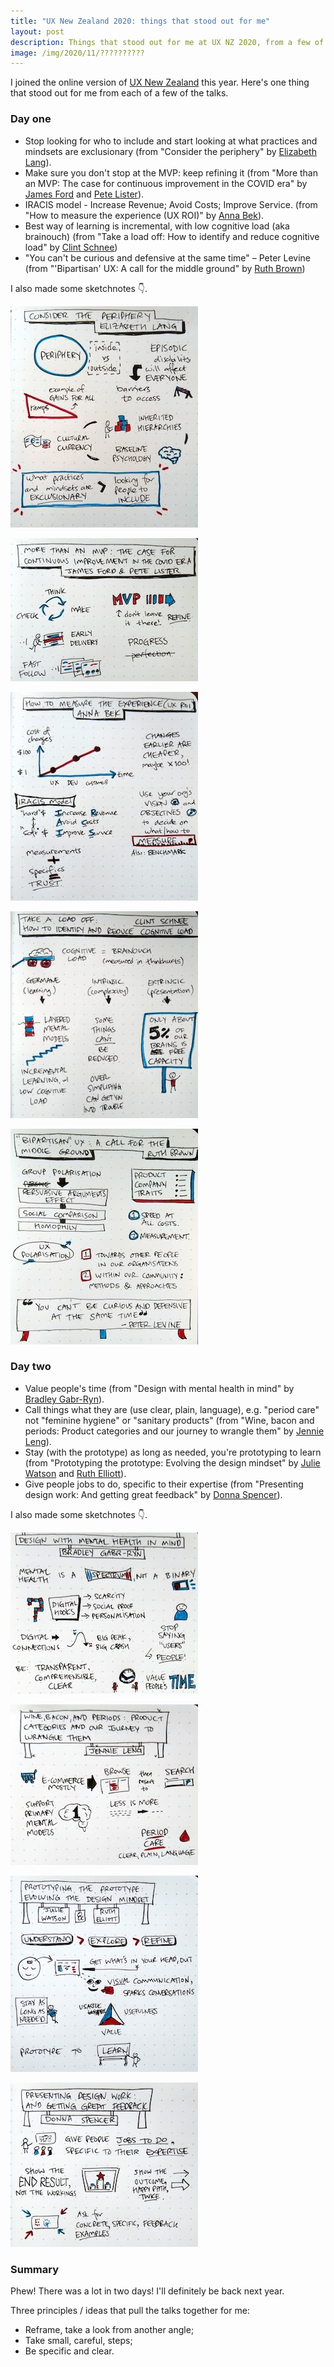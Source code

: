 ```yaml
---
title: "UX New Zealand 2020: things that stood out for me"
layout: post
description: Things that stood out for me at UX NZ 2020, from a few of the talks
image: /img/2020/11/??????????
---
```


I joined the online version of [UX New Zealand](https://www.uxnewzealand.com/) this year. Here's one thing that stood out for me from each of a few of the talks.

### Day one

- Stop looking for who to include and start looking at what practices and mindsets are exclusionary (from "Consider the periphery" by [Elizabeth Lang](https://www.uxnewzealand.com/2020-speakers/elizabeth-lang/)).
- Make sure you don't stop at the MVP: keep refining it (from "More than an MVP: The case for continuous improvement in the COVID era" by [James Ford](https://www.uxnewzealand.com/2020-speakers/james-ford/) and [Pete Lister](https://www.uxnewzealand.com/2020-speakers/pete-lister/)).
- IRACIS model - Increase Revenue; Avoid Costs; Improve Service. (from "How to measure the experience (UX ROI)" by [Anna Bek](https://www.uxnewzealand.com/2020-speakers/anna-bek/)).
- Best way of learning is incremental, with low cognitive load (aka brainouch) (from "Take a load off: How to identify and reduce cognitive load" by [Clint Schnee](https://www.uxnewzealand.com/2020-speakers/clint-schnee/))
- "You can't be curious and defensive at the same time" – Peter Levine (from "'Bipartisan' UX: A call for the middle ground" by [Ruth Brown](https://www.uxnewzealand.com/2020-speakers/ruth-brown/))

I also made some sketchnotes 👇.

<div class="linked-thumbs">

<a href="/img/2020/11/uxnz/1. consider the periphery.jpg"><img src="/img/2020/11/uxnz/thumbs/1. consider the periphery.jpg" alt="sketchnotes for &quot;consider the periphery&quot;" /></a>

<a href="/img/2020/11/uxnz/2. more than an mvp.jpg"><img src="/img/2020/11/uxnz/thumbs/2. more than an mvp.jpg" alt="sketchnotes for &quot;More than an MVP: The case for continuous improvement in the COVID era&quot;" /></a>

<a href="/img/2020/11/uxnz/3. how to measure the experience (UX ROI).jpg"><img src="/img/2020/11/uxnz/thumbs/3. how to measure the experience (UX ROI).jpg" alt="sketchnotes for &quot;More than an MVP: The case for continuous improvement in the COVID era&quot;" /></a>

<a href="/img/2020/11/uxnz/4. Take a load off - How to identify and reduce cognitive load.jpg"><img src="/img/2020/11/uxnz/thumbs/4. Take a load off - How to identify and reduce cognitive load.jpg" alt="sketchnotes for &quot;Take a load off: How to identify and reduce cognitive load&quot;" /></a>

<a href="/img/2020/11/uxnz/5. “Bipartisan” UX - A call for the middle ground.jpg"><img src="/img/2020/11/uxnz/thumbs/5. “Bipartisan” UX - A call for the middle ground.jpg" alt="sketchnotes for &quot;'Bipartisan' UX: A call for the middle ground&quot;" /></a>

</div>

### Day two

- Value people's time (from "Design with mental health in mind" by [Bradley Gabr-Ryn](https://www.uxnewzealand.com/2020-speakers/bradley-gabr-ryn/)).
- Call things what they are (use clear, plain, language), e.g. "period care" not "feminine hygiene" or "sanitary products" (from "Wine, bacon and periods: Product categories and our journey to wrangle them" by [Jennie Leng](https://www.uxnewzealand.com/2020-speakers/jennie-leng/)).
- Stay (with the prototype) as long as needed, you're prototyping to learn (from "Prototyping the prototype: Evolving the design mindset" by [Julie Watson](https://www.uxnewzealand.com/2020-speakers/julie-watson/) and [Ruth Elliott](https://www.uxnewzealand.com/2020-speakers/ruth-elliott/)).
- Give people jobs to do, specific to their expertise (from "Presenting design work: And getting great feedback" by [Donna Spencer](https://www.uxnewzealand.com/2020-speakers/donna-spencer/)).

I also made some sketchnotes 👇.

<div class="linked-thumbs">

<a href="/img/2020/11/uxnz/1. Design with mental health in mind.jpg"><img src="/img/2020/11/uxnz/thumbs/1. Design with mental health in mind.jpg" alt="sketchnotes for &quot;Design with mental health in mind&quot;" /></a>

<a href="/img/2020/11/uxnz/2. Wine, bacon and periods - Product categories and our journey to wrangle them.jpg"><img src="/img/2020/11/uxnz/thumbs/2. Wine, bacon and periods - Product categories and our journey to wrangle them.jpg" alt="sketchnotes for &quot;Wine, bacon and periods: Product categories and our journey to wrangle them&quot;" /></a>

<a href="/img/2020/11/uxnz/3. Prototyping the prototype - Evolving the design mindset.jpg"><img src="/img/2020/11/uxnz/thumbs/3. Prototyping the prototype - Evolving the design mindset.jpg" alt="sketchnotes for &quot;Prototyping the prototype: Evolving the design mindset&quot;" /></a>

<a href="/img/2020/11/uxnz/4. Presenting design work - And getting great feedback.jpg"><img src="/img/2020/11/uxnz/thumbs/4. Presenting design work - And getting great feedback.jpg" alt="sketchnotes for &quot;Presenting design work: And getting great feedback&quot;" /></a>

</div>

### Summary

Phew! There was a lot in two days! I'll definitely be back next year.

Three principles / ideas that pull the talks together for me:

- Reframe, take a look from another angle;
- Take small, careful, steps;
- Be specific and clear.
